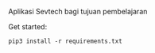  Aplikasi Sevtech bagi tujuan pembelajaran


Get started:

    pip3 install -r requirements.txt
    
